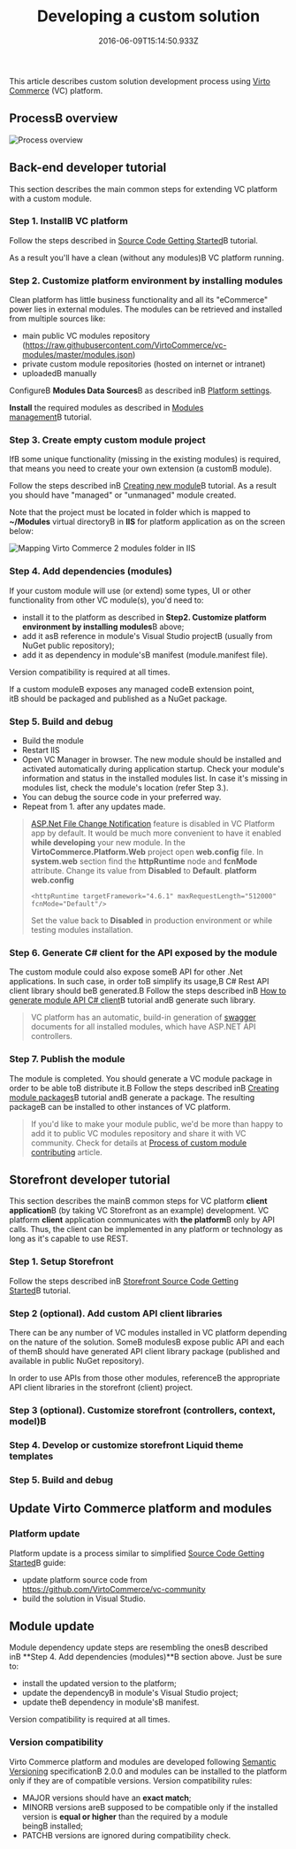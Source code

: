 ﻿---
title: Developing a custom solution
description: This article describes custom solution development process using Virto Commerce (VC) platform
layout: docs
date: 2016-06-09T15:14:50.933Z
priority: 3
---
This article describes custom solution development process using <a class="crosslink" href="https://virtocommerce.com/b2b-ecommerce-platform" target="_blank">Virto Commerce</a> (VC) platform.

## ProcessВ overview

![Process overview](../../assets/images/docs/Without_source_code_development_process_data_flow_1.png "Process overview")

## Back-end developer tutorial

This section describes the main common steps for extending VC platform with a custom module.

### Step 1. InstallВ VC platform

Follow the steps described in [Source Code Getting Started](docs/vc2devguide/deployment/platform-deployment/source-code-getting-started)В tutorial.

As a result you'll have a clean (without any modules)В VC platform running.

### Step 2. Customize platform environment by installing modules

Clean platform has little business functionality and all its "eCommerce" power lies in external modules. The modules can be retrieved and installed from multiple sources like:

* main public VC modules repository (<a href="https://raw.githubusercontent.com/VirtoCommerce/vc-modules/master/modules.json" rel="nofollow">https://raw.githubusercontent.com/VirtoCommerce/vc-modules/master/modules.json</a>)
* private custom module repositories (hosted on internet or intranet)
* uploadedВ manually

ConfigureВ **Modules Data Sources**В as described inВ [Platform settings](docs/vc2devguide/deployment/platform-settings).

**Install** the required modules as described in [Modules management](docs/vc2userguide/configuration/modules-management)В tutorial.

### Step 3. Create empty custom module project

IfВ some unique functionality (missing in the existing modules) is required, that means you need to create your own extension (a customВ module).

Follow the steps described inВ [Creating new module](docs/vc2devguide/working-with-platform-manager/extending-functionality/creating-new-module)В tutorial. As a result you should have "managed" or "unmanaged" module created.

Note that the project must be located in folder which is mapped to **~/Modules** virtual directoryВ in **IIS** for platform application as on the screen below:

![Mapping Virto Commerce 2 modules folder in IIS](../../assets/images/docs/image2016-5-26_17-32-58.png "Mapping Virto Commerce 2 modules folder in IIS")

### Step 4. Add dependencies (modules)

If your custom module will use (or extend) some types, UI or other functionality from other VC module(s), you'd need to:
* install it to the platform as described in **Step2. Customize platform environment by installing modules**В above;
* add it asВ reference in module's Visual Studio projectВ (usually from NuGet public repository);
* add it as dependency in module'sВ manifest (module.manifest file).

Version compatibility is required at all times.

If a custom moduleВ exposes any managed codeВ extension point, itВ should be packaged and published as a NuGet package.

### Step 5. Build and debug

* Build the module
* Restart IIS
* Open VC Manager in browser. The new module should be installed and activated automatically during application startup. Check your module's information and status in the installed modules list. In case it's missing in modules list, check the module's location (refer Step 3.).
* You can debug the source code in your preferred way. 
* Repeat from 1. after any updates made.

> <a href="http://shazwazza.com/post/all-about-aspnet-file-change-notification-fcn/" rel="nofollow">ASP.Net File Change Notification</a> feature is disabled in VC Platform app by default. It would be much more convenient to have it enabled **while developing** your new module. In the **VirtoCommerce.Platform.Web** project open **web.config** file. In **system.web** section find the **httpRuntime** node and **fcnMode** attribute. Change its value from **Disabled** to **Default**.
> **platform web.config**
> ```
> <httpRuntime targetFramework="4.6.1" maxRequestLength="512000" fcnMode="Default"/>
> ```
> Set the value back to **Disabled** in production environment or while testing modules installation.

### Step 6. Generate C# client for the API exposed by the module

The custom module could also expose someВ API for other .Net applications. In such case, in order toВ simplify its usage,В C# Rest API client library should beВ generated.В Follow the steps described inВ [How to generate module API C# client](docs/vc2devguide/development-scenarios/how-to-generate-module-api-c-sharp-client)В tutorial andВ generate such library.

> VC platform has an automatic, build-in generation of <a href="http://swagger.io/" rel="nofollow">swagger</a> documents for all installed modules, which have ASP.NET API controllers.

### Step 7. Publish the module

The module is completed. You should generate a VC module package in order to be able toВ distribute it.В Follow the steps described inВ [Creating module packages](docs/vc2devguide/development-scenarios/creating-module-packages)В tutorial andВ generate a package. The resulting packageВ can be installed to other instances of VC platform.

> If you'd like to make your module public, we'd be more than happy to add it to public VC modules repository and share it with VC community. Check for details at [Process of custom module contributing](docs/vc2devguide/development-scenarios/process-of-custom-module-contributing) article.

## Storefront developer tutorial

This section describes the mainВ common steps for VC platform **client application**В (by taking VC Storefront as an example) development. VC platform **client** application communicates with **the platform**В only by API calls. Thus, the client can be implemented in any platform or technology as long as it's capable to use REST.

### Step 1. Setup Storefront

Follow the steps described inВ [Storefront Source Code Getting Started](docs/vc2devguide/deployment/storefront-deployment/storefront-source-code-getting-started)В tutorial.

### Step 2 (optional). Add custom API client libraries

There can be any number of VC modules installed in VC platform depending on the nature of the solution. SomeВ modulesВ expose public API and each of themВ should have generated API client library package (published and available in public NuGet repository).

In order to use APIs from those other modules, referenceВ the appropriate API client libraries in the storefront (client) project.

### Step 3 (optional). Customize storefront (controllers, context, model)В 

### Step 4. Develop or customize storefront Liquid theme templates

### Step 5. Build and debug

## Update Virto Commerce platform and modules

### Platform update

Platform update is a process similar to simplified [Source Code Getting Started](docs/vc2devguide/deployment/storefront-deployment/storefront-source-code-getting-started)В guide:

* update platform source code from <a href="https://github.com/VirtoCommerce/vc-community" rel="nofollow">https://github.com/VirtoCommerce/vc-community</a>
* build the solution in Visual Studio.

## Module update

Module dependency update steps are resembling the onesВ described inВ **Step 4. Add dependencies (modules)**В section above. Just be sure to:
* install the updated version to the platform;
* update the dependencyВ in module's Visual Studio project;
* update theВ dependency in module'sВ manifest.

Version compatibility is required at all times.

### Version compatibility

Virto Commerce platform and modules are developed following <a href="http://semver.org/" rel="nofollow">Semantic Versioning</a> specificationВ 2.0.0 and modules can be installed to the platform only if they are of compatible versions. Version compatibility rules:

* MAJOR versions should have an **exact match**;
* MINORВ versions areВ supposed to be compatible only if the installed version is **equal or higher** than the required by a module beingВ installed;
* PATCHВ versions are ignored during compatibility check.

